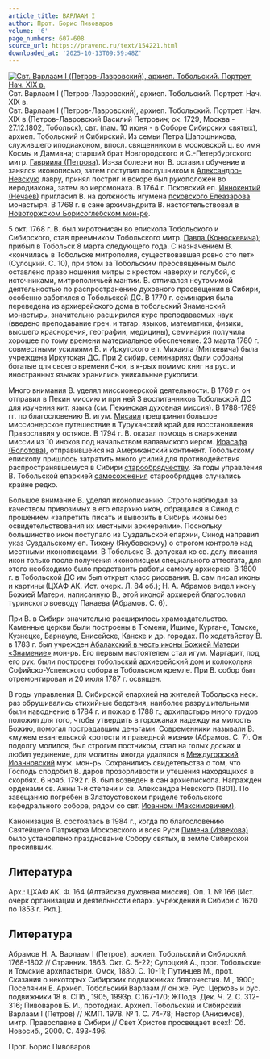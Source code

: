```yaml
---
article_title: ВАРЛААМ I
author: Прот. Борис Пивоваров
volume: '6'
page_numbers: 607-608
source_url: https://pravenc.ru/text/154221.html
downloaded_at: '2025-10-13T09:59:48Z'
---
```


[![Свт. Варлаам I (Петров-Лавровский), архиеп. Тобольский. Портрет. Нач. XIX в.](https://pravenc.ru/data/576/461/1234/i200.jpg "Кликните для увеличения картинки")](https://pravenc.ru/data/576/461/1234/i400.jpg)Свт. Варлаам I (Петров-Лавровский), архиеп. Тобольский. Портрет. Нач. XIX в.  
Свт. Варлаам I (Петров-Лавровский), архиеп. Тобольский. Портрет. Нач. XIX в.(Петров-Лавровский Василий Петрович; ок. 1729, Москва - 27.12.1802, Тобольск), свт. (пам. 10 июня - в Соборе Сибирских святых), архиеп. Тобольский и Сибирский. Из семьи Петра Шапошникова, служившего иподиаконом, впосл. священником в московской ц. во имя Космы и Дамиана; старший брат Новгородского и С.-Петербургского митр. [Гавриила (Петрова)](https://pravenc.ru/text/ГАВРИИЛ.html). Из-за болезни ног В. оставил обучение и занялся иконописью, затем поступил послушником в [Александро-Невскую](https://pravenc.ru/text/Александро-Невскую.html) лавру, принял постриг и вскоре был рукоположен во иеродиакона, затем во иеромонаха. В 1764 г. Псковский еп. [Иннокентий (Нечаев)](<https://pravenc.ru/text/Иннокентий (Нечаев).html>) пригласил В. на должность игумена [псковского Елеазарова](<https://pravenc.ru/text/псковского Елеазарова.html>) монастыря. В 1768 г. в сане архимандрита В. настоятельствовал в [Новоторжском Борисоглебском мон-ре](<https://pravenc.ru/text/Новоторжском Борисоглебском мон-ре.html>).

5 окт. 1768 г. В. был хиротонисан во епископа Тобольского и Сибирского, став преемником Тобольского митр. [Павла (Конюскевича)](<https://pravenc.ru/text/Павла (Конюскевича).html>); прибыл в Тобольск 8 марта следующего года. С назначением В. «кончилась в Тобольске митрополия, существовавшая ровно сто лет» (Сулоцкий. С. 10), при этом за Тобольским преосвященным было оставлено право ношения митры с крестом наверху и голубой, с источниками, митрополичьей мантии. В. отличался неутомимой деятельностью по распространению духовного просвещения в Сибири, особенно заботился о Тобольской ДС. В 1770 г. семинария была переведена из архиерейского дома в тобольский Знаменский монастырь, значительно расширился курс преподаваемых наук (введено преподавание греч. и татар. языков, математики, физики, высшего красноречия, географии, медицины), семинария получила хорошее по тому времени материальное обеспечение. 23 марта 1780 г. совместными усилиями В. и Иркутского еп. Михаила (Миткевича) была учреждена Иркутская ДС. При 2 сибир. семинариях были собраны богатые для своего времени б-ки, в к-рых помимо книг на рус. и иностранных языках хранились уникальные рукописи.

Много внимания В. уделял миссионерской деятельности. В 1769 г. он отправил в Пекин миссию и при ней 3 воспитанников Тобольской ДС для изучения кит. языка (см. [Пекинская духовная миссия](<https://pravenc.ru/text/Пекинская духовная миссия.html>)). В 1788-1789 гг. по благословению В. игум. [Мисаил](https://pravenc.ru/text/Мисаил.html) предпринял большое миссионерское путешествие в Туруханский край для восстановления Православия у остяков. В 1794 г. В. оказал помощь в снаряжении миссии из 10 иноков под начальством валаамского иером. [Иоасафа (Болотова)](<https://pravenc.ru/text/Иоасафа (Болотова).html>), отправившейся на Американский континент. Тобольскому епископу пришлось затратить много усилий для противодействия распространявшемуся в Сибири [старообрядчеству](https://pravenc.ru/text/старообрядчество.html). За годы управления В. Тобольской епархией [самосожжения](https://pravenc.ru/text/Самосожжение.html) старообрядцев случались крайне редко.

Большое внимание В. уделял иконописанию. Строго наблюдал за качеством привозимых в его епархию икон, обращался в Синод с прошением «запретить писать и вывозить в Сибирь иконы без освидетельствования их местными архиереями». Поскольку большинство икон поступало из Суздальской епархии, Синод направил указ Суздальскому еп. Тихону (Якубовскому) о строгом контроле над местными иконописцами. В Тобольске В. допускал ко св. делу писания икон только после получения иконописцем специального аттестата, для этого необходимо было представить работы самому архиерею. В 1800 г. в Тобольской ДС им был открыт класс рисования. В. сам писал иконы и картины (ЦХАФ АК. Ист. очерк. Л. 84 об.); Н. А. Абрамов видел икону Божией Матери, написанную В., этой иконой архиерей благословил туринского воеводу Панаева (Абрамов. С. 6).

При В. в Сибири значительно расширилось храмоздательство. Каменные церкви были построены в Тюмени, Ишиме, Кургане, Томске, Кузнецке, Барнауле, Енисейске, Канске и др. городах. По ходатайству В. в 1783 г. был учрежден [Абалакский в честь иконы Божией Матери «Знамение»](<https://pravenc.ru/text/Абалакский в честь иконы Божией Матери  Знамение .html>) мон-рь. Его первым настоятелем стал игум. Маргарит, под его рук. были построены тобольский архиерейский дом и колокольня Софийско-Успенского собора в Тобольском кремле. При В. собор был отремонтирован и 20 июля 1787 г. освящен.

В годы управления В. Сибирской епархией на жителей Тобольска неск. раз обрушивались стихийные бедствия, наиболее разрушительными были наводнение в 1784 г. и пожар в 1788 г.; архипастырь много трудов положил для того, чтобы утвердить в горожанах надежду на милость Божию, помогал пострадавшим деньгами. Современники называли В. «мужем евангельской кротости и праведной жизни» (Абрамов. С. 7). Он подолгу молился, был строгим постником, спал на голых досках и любил уединение, для молитвы иногда удалялся в [Междугорский Иоанновский](<https://pravenc.ru/text/Междугорский Иоанновский.html>) муж. мон-рь. Сохранились свидетельства о том, что Господь сподобил В. даров прозорливости и утешения находящихся в скорбях. 6 нояб. 1792 г. В. был возведен в сан архиепископа. Награжден орденами св. Анны 1-й степени и св. Александра Невского (1801). По завещанию погребен в Златоустовском приделе тобольского кафедрального собора, рядом со свт. [Иоанном (Максимовичем)](<https://pravenc.ru/text/Иоанном (Максимовичем).html>).

Канонизация В. состоялась в 1984 г., когда по благословению Святейшего Патриарха Московского и всея Руси [Пимена (Извекова)](https://pravenc.ru/text/Пимен.html) было установлено празднование Собору святых, в земле Сибирской просиявших.

## Литература

Арх.: ЦХАФ АК. Ф. 164 (Алтайская духовная миссия). Оп. 1. № 166 [Ист. очерк организации и деятельности епарх. учреждений в Сибири с 1620 по 1853 г. Ркп.].

## Литература

Абрамов Н. А. Варлаам I (Петров), архиеп. Тобольский и Сибирский. 1768-1802 // Странник. 1863. Окт. С. 5-22; Сулоцкий А., прот. Тобольские и Томские архипастыри. Омск, 1880. С. 10-11; Путинцев М., прот. Сказания о некоторых Сибирских подвижниках благочестия. М., 1900; Поселянин Е. Архиеп. Тобольский Варлаам // он же. Рус. Церковь и рус. подвижники 18 в. СПб., 1905, 1993р. С.167-170; ЖПодв. Дек. Ч. 2. С. 312-316; Пивоваров Б. И., протодиак. Архиеп. Тобольский и Сибирский Варлаам I (Петров) // ЖМП. 1978. № 1. С. 74-78; Нестор (Анисимов), митр. Православие в Сибири // Свет Христов просвещает всех!: Сб. Новосиб., 2000. С. 493-496.

Прот. Борис Пивоваров
